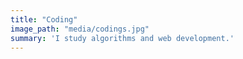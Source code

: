 ```yaml
---
title: "Coding"
image_path: "media/codings.jpg"
summary: 'I study algorithms and web development.'
---
```


